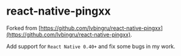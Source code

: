 # react-native-pingxx

Forked from [https://github.com/lvbingru/react-native-pingxx](https://github.com/lvbingru/react-native-pingxx).

Add support for `React Native 0.40+` and fix some bugs in my work.

